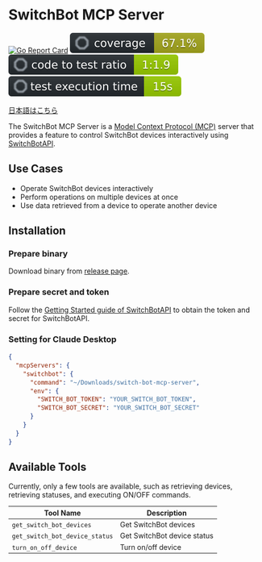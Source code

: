 # SwitchBot MCP Server

[![Go Report Card](https://goreportcard.com/badge/github.com/yasu89/switch-bot-mcp-server)](https://goreportcard.com/report/github.com/yasu89/switch-bot-mcp-server)
![Coverage](https://raw.githubusercontent.com/yasu89/octocovs/main/badges/yasu89/switch-bot-mcp-server/coverage.svg)
![Code to Test Ratio](https://raw.githubusercontent.com/yasu89/octocovs/main/badges/yasu89/switch-bot-mcp-server/ratio.svg)
![Test Execution Time](https://raw.githubusercontent.com/yasu89/octocovs/main/badges/yasu89/switch-bot-mcp-server/time.svg)

[日本語はこちら](README_ja.md)

The SwitchBot MCP Server is a [Model Context Protocol (MCP)](https://modelcontextprotocol.io/introduction) server that provides a feature to control SwitchBot devices interactively using [SwitchBotAPI](https://github.com/OpenWonderLabs/SwitchBotAPI).

## Use Cases

- Operate SwitchBot devices interactively
- Perform operations on multiple devices at once
- Use data retrieved from a device to operate another device

## Installation

### Prepare binary

Download binary from [release page](https://github.com/yasu89/switch-bot-mcp-server/releases).

### Prepare secret and token

Follow the [Getting Started guide of SwitchBotAPI](https://github.com/OpenWonderLabs/SwitchBotAPI?tab=readme-ov-file#getting-started) to obtain the token and secret for SwitchBotAPI.

### Setting for Claude Desktop

```json
{
  "mcpServers": {
    "switchbot": {
      "command": "~/Downloads/switch-bot-mcp-server",
      "env": {
        "SWITCH_BOT_TOKEN": "YOUR_SWITCH_BOT_TOKEN",
        "SWITCH_BOT_SECRET": "YOUR_SWITCH_BOT_SECRET"
      }
    }
  }
}
```

## Available Tools

Currently, only a few tools are available, such as retrieving devices, retrieving statuses, and executing ON/OFF commands.

| Tool Name                      | Description                 |
|--------------------------------|-----------------------------|
| `get_switch_bot_devices`       | Get SwitchBot devices       |
| `get_switch_bot_device_status` | Get SwitchBot device status |
| `turn_on_off_device`           | Turn on/off device          |
